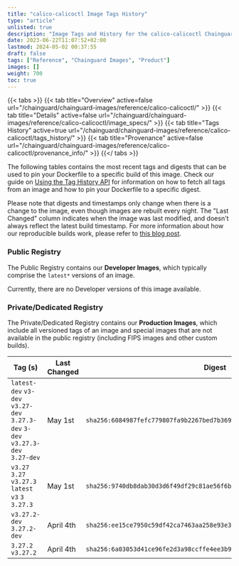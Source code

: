 ```yaml
---
title: "calico-calicoctl Image Tags History"
type: "article"
unlisted: true
description: "Image Tags and History for the calico-calicoctl Chainguard Image"
date: 2023-06-22T11:07:52+02:00
lastmod: 2024-05-02 00:37:55
draft: false
tags: ["Reference", "Chainguard Images", "Product"]
images: []
weight: 700
toc: true
---
```


{{< tabs >}}
{{< tab title="Overview" active=false url="/chainguard/chainguard-images/reference/calico-calicoctl/" >}}
{{< tab title="Details" active=false url="/chainguard/chainguard-images/reference/calico-calicoctl/image_specs/" >}}
{{< tab title="Tags History" active=true url="/chainguard/chainguard-images/reference/calico-calicoctl/tags_history/" >}}
{{< tab title="Provenance" active=false url="/chainguard/chainguard-images/reference/calico-calicoctl/provenance_info/" >}}
{{</ tabs >}}

The following tables contains the most recent tags and digests that can be used to pin your Dockerfile to a specific build of this image. Check our guide on [Using the Tag History API](/chainguard/chainguard-images/using-the-tag-history-api/) for information on how to fetch all tags from an image and how to pin your Dockerfile to a specific digest.

Please note that digests and timestamps only change when there is a change to the image, even though images are rebuilt every night. The "Last Changed" column indicates when the image was last modified, and doesn't always reflect the latest build timestamp. For more information about how our reproducible builds work, please refer to [this blog post](https://www.chainguard.dev/unchained/reproducing-chainguards-reproducible-image-builds).

### Public Registry
The Public Registry contains our **Developer Images**, which typically comprise the `latest*` versions of an image.

Currently, there are no Developer versions of this image available.

### Private/Dedicated Registry
The Private/Dedicated Registry contains our **Production Images**, which include all versioned tags of an image and special images that are not available in the public registry (including FIPS images and other custom builds).

| Tag (s)                                                                          | Last Changed | Digest                                                                    |
|----------------------------------------------------------------------------------|--------------|---------------------------------------------------------------------------|
|  `latest-dev` `v3-dev` `v3.27-dev` `3.27.3-dev` `3-dev` `v3.27.3-dev` `3.27-dev` | May 1st      | `sha256:6084987fefc779807fa9b2267bed7b3691e3649413f0c8b45fe4966cbe2c5f17` |
|  `v3.27` `3.27` `v3.27.3` `latest` `v3` `3` `3.27.3`                             | May 1st      | `sha256:9740db8dab30d3d6f49df29c81ae56f6b87c4bead01532aae1de16e1841df369` |
|  `v3.27.2-dev` `3.27.2-dev`                                                      | April 4th    | `sha256:ee15ce7950c59df42ca7463aa258e93e38b97b83406fbb8200121f2a8b33fe45` |
|  `3.27.2` `v3.27.2`                                                              | April 4th    | `sha256:6a03053d41ce96fe2d3a98ccffe4ee3b93e4ea58037acdbcd23b8fa0534474a9` |

